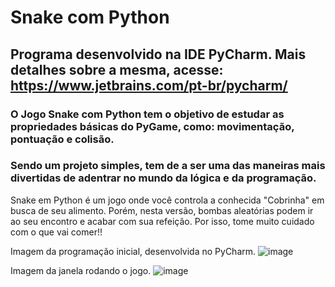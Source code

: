 # Snake com Python #
## Programa desenvolvido na IDE PyCharm. Mais detalhes sobre a mesma, acesse: https://www.jetbrains.com/pt-br/pycharm/ 

### O Jogo Snake com Python tem o objetivo de estudar as propriedades básicas do PyGame, como: movimentação, pontuação e colisão.
### Sendo um projeto simples, tem de a ser uma das maneiras mais divertidas de adentrar no mundo da lógica e da programação.

Snake em Python é um jogo onde você controla a conhecida "Cobrinha" em busca de seu alimento. Porém, nesta versão,
bombas aleatórias podem ir ao seu encontro e acabar com sua refeição. Por isso, tome muito cuidado com o que vai comer!!

Imagem da programação inicial, desenvolvida no PyCharm.
![image](https://github.com/user-attachments/assets/e995b537-1cdf-40ed-a5ae-17dc79c98bd6)

Imagem da janela rodando o jogo.
![image](https://github.com/user-attachments/assets/3bb5d858-c37b-4359-8ddf-a96224fd6abd)
